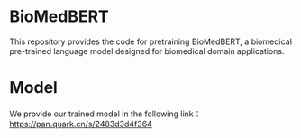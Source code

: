 # BioMedBERT
This repository provides the code for pretraining BioMedBERT, a biomedical pre-trained language model designed for biomedical domain applications.
# Model
We provide our trained model in the following link：https://pan.quark.cn/s/2483d3d4f364
